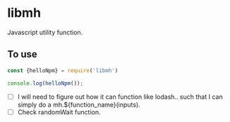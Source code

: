 # libmh
Javascript utility function.

## To use
```js
const {helloNpm} = require('libmh')

console.log(helloNpm());
```

- [ ] I will need to figure out how it can function like lodash.. such that I can simply do a mh.${function_name}(inputs).
- [ ] Check randomWait function.